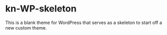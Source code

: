 kn-WP-skeleton
==============

This is a blank theme for WordPress that serves as a skeleton to start off a new custom theme.
